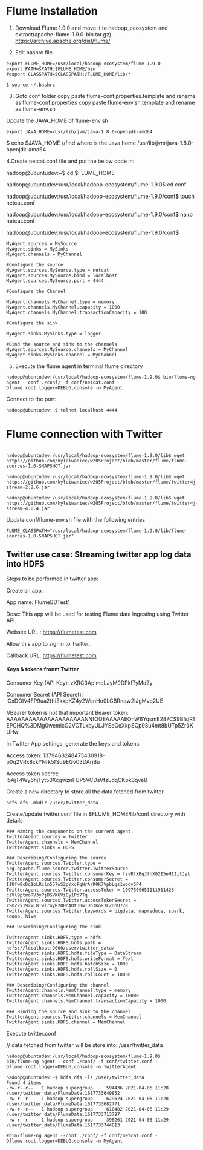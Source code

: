 # Flume Installation

1. Download Flume 1.9.0 and move it to hadoop_ecosystem and extract(apache-flume-1.9.0-bin.tar.gz) - https://archive.apache.org/dist/flume/

3. Edit bashrc file.

```#Flume
export FLUME_HOME=/usr/local/hadoop-ecosystem/flume-1.9.0
export PATH=$PATH:$FLUME_HOME/bin
#export CLASSPATH=$CLASSPATH:/FLUME_HOME/lib/*
``` 

```
$ source ~/.bashrc
```

3. Goto conf folder
copy paste flume-conf.properties.template and rename as flume-conf.properties
copy paste flume-env.sh.template and rename as flume-env.sh 

Update the JAVA_HOME of flume-env.sh

```export JAVA_HOME=/usr/lib/jvm/java-1.8.0-openjdk-amd64```

$ echo $JAVA_HOME //find where is the Java home
/usr/lib/jvm/java-1.8.0-openjdk-amd64


4.Create netcat.conf file and put the below code in:


hadoop@ubuntudev:~$ cd $FLUME_HOME

hadoop@ubuntudev:/usr/local/hadoop-ecosystem/flume-1.9.0$ cd conf

hadoop@ubuntudev:/usr/local/hadoop-ecosystem/flume-1.9.0/conf$ touch netcat.conf

hadoop@ubuntudev:/usr/local/hadoop-ecosystem/flume-1.9.0/conf$ nano netcat.conf

hadoop@ubuntudev:/usr/local/hadoop-ecosystem/flume-1.9.0/conf$ 


```
MyAgent.sources = MySource
MyAgent.sinks = MySinks
MyAgent.channels = MyChannel

#Configure the source
MyAgent.sources.MySource.type = netcat
MyAgent.sources.MySource.bind = localhost
MyAgent.sources.MySource.port = 4444

#Configure the Channel

MyAgent.channels.MyChannel.type = memory
MyAgent.channels.MyChannel.capacity = 1000
MyAgent.channels.MyChannel.transactionCapacity = 100

#Configure the sink.

MyAgent.sinks.MySinks.type = logger

#Bind the source and sink to the channels
MyAgent.sources.MySource.channels = MyChannel
MyAgent.sinks.MySinks.channel = MyChannel
```

5. Execute the flume agent in terminal flume directory
```
hadoop@ubuntudev:/usr/local/hadoop-ecosystem/flume-1.9.0$ bin/flume-ng agent --conf ./conf/ -f conf/netcat.conf -Dflume.root.logger=DEBUG,console -n MyAgent
```
Connect to the port:
```
hadoop@ubuntudev:~$ telnet localhost 4444
```

# Flume connection with Twitter

```hadoop@ubuntudev:~$ cd /usr/local/hadoop-ecosystem/flume-1.9.0/lib

hadoop@ubuntudev:/usr/local/hadoop-ecosystem/flume-1.9.0/lib$ wget https://github.com/kyleiwaniec/w205Project/blob/master/flume/flume-sources-1.0-SNAPSHOT.jar

hadoop@ubuntudev:/usr/local/hadoop-ecosystem/flume-1.9.0/lib$ wget https://github.com/kyleiwaniec/w205Project/blob/master/flume/twitter4j-stream-2.2.6.jar

hadoop@ubuntudev:/usr/local/hadoop-ecosystem/flume-1.9.0/lib$ wget https://github.com/kyleiwaniec/w205Project/blob/master/flume/twitter4j-stream-4.0.4.jar
```



Update conf/flume-env.sh file with the following entries
```
FLUME_CLASSPATH="/usr/local/hadoop-ecosystem/flume-1.9.0/lib/flume-sources-1.0-SNAPSHOT.jar"
```



## Twitter use case: Streaming twitter app log data into HDFS

Steps to be performed in twitter app:

Create an app.

App name: FlumeBDTest1

Desc: This app will be used for testing Flume data ingesting using Twitter API.

Website URL : https://flumetest.com

Allow this app to signin to Twitter.

Callback URL:
https://flumetest.com


#### Keys & tokens fronm Twitter

Consumer Key (API Key): zXRC3ApImqLJyM9DPkITyMdZy

Consumer Secret (API Secret): lGxDOIV4FP9ua2fftiZkxpKZ4y2WcnHo0LGBRnqw2IJgMvq2UE

//Bearer token is not that important
Bearer token: AAAAAAAAAAAAAAAAAAAAANNfOQEAAAAAEOnW6YqsmE287CS9BfsjR1EPCHQ%3DMg0wemicG2VCTLxbyULJYSeGeXkpSCp98u4mt8bUTp5Zr3KUHw

In Twitter App settings, generate the keys and tokens: 

Access token:  1379463248475430918-p0q2VRx8xkYNrk5fSq9EGv03DArjBu

Access token secret:  I5AjT4Wy6hjTyt53XcgwznFUP5VCDsVfzEdqCKpk3qve8



Create a new directory to store all the data fetched from twitter
```
hdfs dfs -mkdir /user/twitter_data
```

Create/update twitter.conf file in $FLUME_HOME/lib/conf directory with details
```
### Naming the components on the current agent. 
TwitterAgent.sources = Twitter 
TwitterAgent.channels = MemChannel 
TwitterAgent.sinks = HDFS
  
### Describing/Configuring the source 
TwitterAgent.sources.Twitter.type = org.apache.flume.source.twitter.TwitterSource
TwitterAgent.sources.Twitter.consumerKey = fivRfXBqJfhXG2I5eH1IitJyl
TwitterAgent.sources.Twitter.consumerSecret = IIUfw8cDg1oLRcln557wS2pYxcFgWrArK0K7VpbLgs1wody5P4 
TwitterAgent.sources.Twitter.accessToken = 1097509651111911426-ciVl9ptmoRV3yPjDSVK6ViGy1Pd7Tq 
TwitterAgent.sources.Twitter.accessTokenSecret = rSmZZx192VL8IwlruyR200nADt30w1Dq3KoR1LZDnU77R
TwitterAgent.sources.Twitter.keywords = bigdata, mapreduce, spark, sqoop, hive
  
### Describing/Configuring the sink 

TwitterAgent.sinks.HDFS.type = hdfs 
TwitterAgent.sinks.HDFS.hdfs.path = hdfs://localhost:9000/user/twitter_data/
TwitterAgent.sinks.HDFS.hdfs.fileType = DataStream 
TwitterAgent.sinks.HDFS.hdfs.writeFormat = Text 
TwitterAgent.sinks.HDFS.hdfs.batchSize = 1000
TwitterAgent.sinks.HDFS.hdfs.rollSize = 0 
TwitterAgent.sinks.HDFS.hdfs.rollCount = 10000 
 
### Describing/Configuring the channel 
TwitterAgent.channels.MemChannel.type = memory 
TwitterAgent.channels.MemChannel.capacity = 10000 
TwitterAgent.channels.MemChannel.transactionCapacity = 1000
  
### Binding the source and sink to the channel 
TwitterAgent.sources.Twitter.channels = MemChannel
TwitterAgent.sinks.HDFS.channel = MemChannel
```


Execute twitter.conf


// data fetched from twitter will be store into: /user/twitter_data

```
hadoop@ubuntudev:/usr/local/hadoop-ecosystem/flume-1.9.0$ 
bin/flume-ng agent --conf ./conf/ -f conf/twitter.conf -Dflume.root.logger=DEBUG,console -n TwitterAgent
```

```
hadoop@ubuntudev:~$ hdfs dfs -ls /user/twitter_data
Found 4 items
-rw-r--r--   1 hadoop supergroup     594436 2021-04-06 11:28 /user/twitter_data/FlumeData.1617733649852
-rw-r--r--   1 hadoop supergroup     629624 2021-04-06 11:28 /user/twitter_data/FlumeData.1617733682771
-rw-r--r--   1 hadoop supergroup     610482 2021-04-06 11:29 /user/twitter_data/FlumeData.1617733713787
-rw-r--r--   1 hadoop supergroup     398261 2021-04-06 11:29 /user/twitter_data/FlumeData.1617733744813
```

```
#bin/flume-ng agent --conf ./conf/ -f conf/netcat.conf -Dflume.root.logger=DEBUG,console -n MyAgent
```




